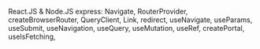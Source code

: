 React.JS & Node.JS express: Navigate, RouterProvider, createBrowserRouter, QueryClient, Link, redirect, useNavigate, useParams, useSubmit, useNavigation, useQuery, useMutation, useRef, createPortal, useIsFetching,